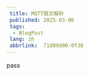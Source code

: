 ```yaml
---
 title: MQTT报文解析
 published: 2025-03-06
 tags:
  - BlogPost
 lang: zh
 abbrlink:  71d89d00-0f38 
---
```


pass